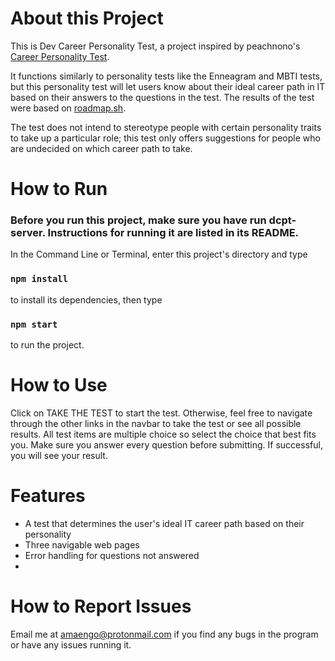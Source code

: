 # About this Project

This is Dev Career Personality Test, a project inspired by peachnono's [Career Personality Test](https://github.com/peachnono/dev-personality-test). 

It functions similarly to personality tests like the Enneagram and MBTI tests, but this personality test will let users know about their ideal career path in IT based on their answers to the questions in the test. The results of the test were based on [roadmap.sh](https://roadmap.sh/). 

The test does not intend to stereotype people with certain personality traits to take up a particular role; this test only offers suggestions for people who are undecided on which career path to take. 

# How to Run

### Before you run this project, make sure you have run dcpt-server. Instructions for running it are listed in its README. 

In the Command Line or Terminal, enter this project's directory and type 

### `npm install`

to install its dependencies, then type

### `npm start`

to run the project. 

# How to Use

Click on TAKE THE TEST to start the test. Otherwise, feel free to navigate through the other links in the navbar to take the test or see all possible results. All test items are multiple choice so select the choice that best fits you. Make sure you answer every question before submitting. If successful, you will see your result. 

# Features

* A test that determines the user's ideal IT career path based on their personality
* Three navigable web pages 
* Error handling for questions not answered
* 

# How to Report Issues

Email me at amaengo@protonmail.com if you find any bugs in the program or have any issues running it. 
